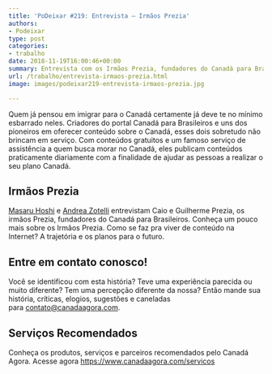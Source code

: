 ```yaml
---
title: 'PoDeixar #219: Entrevista – Irmãos Prezia'
authors:
- Podeixar
type: post
categories:
- trabalho
date: 2018-11-19T16:00:46+00:00
summary: Entrevista com os Irmãos Prezia, fundadores do Canadá para Brasileiros. Como eles vivem de conteúdo na Internet, a trajetória e os planos para o futuro. Imperdível!
url: /trabalho/entrevista-irmaos-prezia.html
image: images/podeixar219-entrevista-irmaos-prezia.jpg

---
```

<div>
  <div>
    Quem já pensou em imigrar para o Canadá certamente já deve te no mínimo esbarrado neles. Criadores do portal Canadá para Brasileiros e uns dos pioneiros em oferecer conteúdo sobre o Canadá, esses dois sobretudo não brincam em serviço. Com conteúdos gratuitos e um famoso serviço de assistência a quem busca morar no Canadá, eles publicam conteúdos praticamente diariamente com a finalidade de ajudar as pessoas a realizar o seu plano Canadá.
  </div>
</div>

## Irmãos Prezia

[Masaru Hoshi][1] e [Andrea Zotelli][2] entrevistam Caio e Guilherme Prezia, os irmãos Prezia, fundadores do Canadá para Brasileiros. Conheça um pouco mais sobre os Irmãos Prezia. Como se faz pra viver de conteúdo na Internet? A trajetória e os planos para o futuro.



## Entre em contato conosco!

Você se identificou com esta história? Teve uma experiência parecida ou muito diferente? Tem uma percepção diferente da nossa? Então mande sua história, críticas, elogios, sugestões e caneladas para <contato@canadaagora.com>.

## Serviços Recomendados

Conheça os produtos, serviços e parceiros recomendados pelo Canadá Agora. Acesse agora <https://www.canadaagora.com/servicos>

 [1]: /japa
 [2]: /andreazotelli